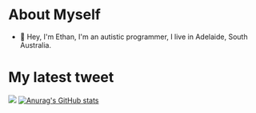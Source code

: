 # About Myself
- 👋 Hey, I'm Ethan, I'm an autistic programmer, I live in Adelaide, South Australia.

# My latest tweet
[![](https://gtce.itsvg.in/api?username=aussie_okay)](https://github.com/VishwaGauravIn/github-twitter-card-embed) [![Anurag's GitHub stats](https://github-readme-stats.vercel.app/api?username=aussie-notok)](https://github.com/anuraghazra/github-readme-stats)
